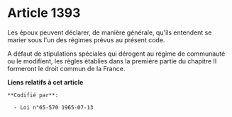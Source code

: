 # Article 1393

Les époux peuvent déclarer, de manière générale, qu'ils entendent se marier sous l'un des régimes prévus au présent code.

A défaut de stipulations spéciales qui dérogent au régime de communauté ou le modifient, les règles établies dans la première
partie du chapitre II formeront le droit commun de la France.

**Liens relatifs à cet article**

	**Codifié par**:

	  - Loi n°65-570 1965-07-13
